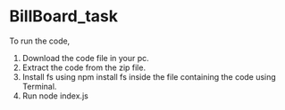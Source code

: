 # BillBoard_task

To run the code, 
1. Download the code file in your pc.
2. Extract the code from the zip file.
3. Install fs using npm install fs inside the file containing the code using Terminal.
4. Run node index.js
